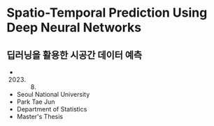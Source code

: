 # Spatio-Temporal Prediction Using Deep Neural Networks
## 딥러닝을 활용한 시공간 데이터 예측


- 2023. 08.
- Seoul National University
- Park Tae Jun
- Department of Statistics
- Master's Thesis



